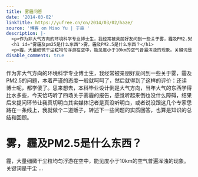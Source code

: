 ```yaml
---
title: 雾霾问答
date: '2014-03-02'
linkTitle: https://yufree.cn/cn/2014/03/02/haze/
source: '博客 on Miao Yu | 于淼 '
description: |-
  <p>作为非大气方向的环境科学专业博士生，我经常被亲朋好友问到一些关于雾，霾及PM2.5的问题，本着严谨的态度一般就呵呵了，然后就得到了这样的评价：还读博士呢，都学傻了。思来想去，本科毕业设计倒是大气方向，当年大气的东西学得比水多些，今天恰巧听了四场关于雾霾的报告，感觉听起来倒也没什么障碍，结果后来提问环节让我真切明白其实媒体记者是真没听明白，或者说没跟这几个专家思路在一条线上，我就做个二道贩子，转述下一些问题的实质回答，也算是知识的总结和回顾。</p>
  <h1 id="雾霾及pm25是什么东西">雾，霾及PM2.5是什么东西？</h1>
  <p>霾，大量细微干尘粒均匀浮游在空中，能见度小于10km的空气普遍浑浊的现象。关键词是干尘 ...
disable_comments: true
---
```

<p>作为非大气方向的环境科学专业博士生，我经常被亲朋好友问到一些关于雾，霾及PM2.5的问题，本着严谨的态度一般就呵呵了，然后就得到了这样的评价：还读博士呢，都学傻了。思来想去，本科毕业设计倒是大气方向，当年大气的东西学得比水多些，今天恰巧听了四场关于雾霾的报告，感觉听起来倒也没什么障碍，结果后来提问环节让我真切明白其实媒体记者是真没听明白，或者说没跟这几个专家思路在一条线上，我就做个二道贩子，转述下一些问题的实质回答，也算是知识的总结和回顾。</p>
<h1 id="雾霾及pm25是什么东西">雾，霾及PM2.5是什么东西？</h1>
<p>霾，大量细微干尘粒均匀浮游在空中，能见度小于10km的空气普遍浑浊的现象。关键词是干尘 ...